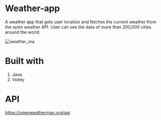 # Weather-app
A weather app that gets user location and fetches the current weather from the open weather API.
User can see the data of more than 200,000 cities around the world.

![weather_ma](https://user-images.githubusercontent.com/68067460/149546635-8edeebc4-a675-4611-b175-d211478e1914.png)

# Built with<br/>
1. Java <br/>
2. Volley

# API<br/>
https://openweathermap.org/api

